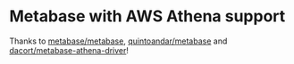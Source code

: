 # Metabase with AWS Athena support

Thanks to [metabase/metabase](https://github.com/metabase/metabase), [quintoandar/metabase](https://github.com/quintoandar/metabase) and [dacort/metabase-athena-driver](https://github.com/dacort/metabase-athena-driver)!
